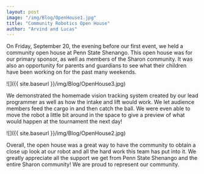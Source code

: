 ```yaml
---
layout: post
image: "/img/Blog/OpenHouse1.jpg"
title: "Community Robotics Open House"
author: "Arvind and Lucas"
---
```


On Friday, September 20, the evening before our first event, we held a community open house at Penn State Shenango. This open house was for our primary sponsor, as well as members of the Sharon community. It was also an opportunity for parents and guardians to see what their children have been working on for the past many weekends. 

![]({{ site.baseurl }}/img/Blog/OpenHouse3.jpg)

We demonstrated the homemade vision tracking system created by our lead programmer as well as how the intake and lift would work. We let audience members feed the cargo in and then catch the ball. We were even able to move the robot a little bit around in the space to give a preview of what would happen at the tournament the next day! 

![]({{ site.baseurl }}/img/Blog/OpenHouse2.jpg)

Overall, the open house was a great way to have the community to obtain a close up look at our robot and all the hard work this team has put into it. We greatly appreciate all the support we get from Penn State Shenango and the entire Sharon community! We are proud to represent our community.



